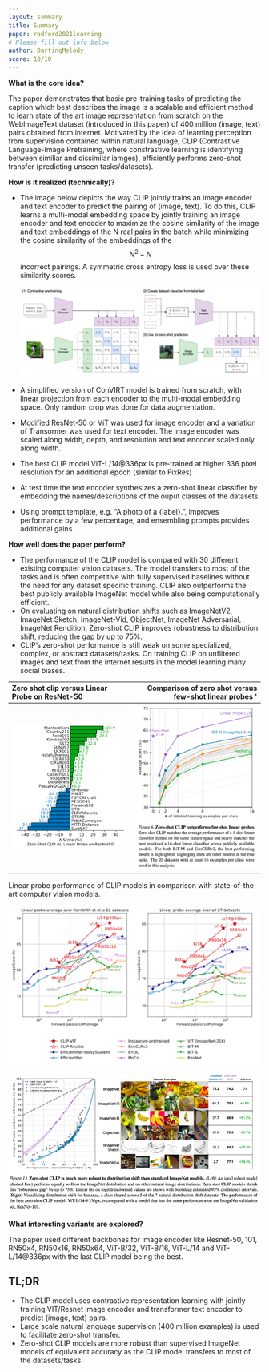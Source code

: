 ```yaml
---
layout: summary
title: Summary
paper: radford2021learning
# Please fill out info below
author: DartingMelody
score: 10/10
---
```


**What is the core idea?**

The paper demonstrates that basic pre-training tasks of predicting the caption which best describes the image is a scalable and efficient method to learn state of the art image representation from scratch on the WebImageText dataset (introduced in this paper) of 400 million (image, text) pairs obtained from internet. Motivated by the idea of learning perception from supervision contained within natural language, CLIP (Contrastive Language-Image Pretraining, where constrastive learning is identifying between similiar and dissimilar iamges), efficiently performs zero-shot transfer (predicting unseen tasks/datasets).

**How is it realized (technically)?**

* The image below depicts the way CLIP jointly trains an image encoder and text encoder to predict the pairing of (image, text). To do this, CLIP learns a multi-modal embedding space by jointly training an image encoder and text encoder to maximize the cosine similarity of the image and text embeddings of the N real pairs in the batch while minimizing the cosine similarity of the embeddings of the $$N^{2}-N$$ incorrect pairings. A symmetric cross entropy loss is used over these similarity scores.

  ![Architecture](radford2021learning_2a.png)

* A simplified version of ConVIRT model is trained from scratch, with linear projection from each encoder to the multi-modal embedding space. Only random crop was done for data augmentation.
* Modified ResNet-50 or ViT was used for image encoder and a variation of Transormer was used for text encoder. The image encoder was scaled along width, depth, and resolution and text encoder scaled only along width.
* The best CLIP model ViT-L/14@336px is pre-trained at higher 336 pixel resolution for an additional epoch (similar to FixRes)
* At test time the text encoder synthesizes a zero-shot linear classifier by embedding the names/descriptions of the ouput classes of the datasets. 
* Using prompt template, e.g. “A photo of a {label}.”, improves performance by a few percentage, and ensembling prompts provides additional gains.

**How well does the paper perform?**

* The performance of the CLIP model is compared with 30 different existing computer vision datasets. The model transfers to most of the tasks and is often competitive with fully supervised baselines without the need for any dataset specific training. CLIP also outperforms the best publicly available ImageNet model while also being computationally efficient. 
* On evaluating on natural distribution shifts such as ImageNetV2, ImageNet Sketch, ImageNet-Vid, ObjectNet, ImageNet Adversarial, ImageNet Rendition, Zero-shot CLIP improves robustness to distribution shift, reducing the gap by up to 75%. 
* CLIP’s zero-shot performance is still weak on some specialized, complex, or abstract datasets/tasks. On training CLIP on unfiltered images and text from the internet results in the model learning many social biases.

Zero shot clip versus Linear Probe on ResNet-50 | Comparison of zero shot versus few-shot linear probes '
:-|-:
![results1](radford2021learning_2b.png) | ![results2](radford2021learning_2c.png)

  Linear probe performance of CLIP models in comparison with state-of-the-art computer vision models.

![results3](radford2021learning_2d.png)

![results4](radford2021learning_2e.png)

**What interesting variants are explored?**

The paper used different backbones for image encoder like Resnet-50, 101, RN50x4, RN50x16, RN50x64, ViT-B/32, ViT-B/16, ViT-L/14 and ViT-L/14@336px with the last CLIP model being the best. 

## TL;DR
* The CLIP model uses contrastive representation learning with jointly training VIT/Resnet image encoder and transformer text encoder to predict (image, text) pairs.  
* Large scale natural language supervision (400 million examples) is used to facilitate zero-shot transfer.
* Zero-shot CLIP models are more robust than supervised ImageNet models of equivalent accuracy as the CLIP model transfers to most of the datasets/tasks. 

